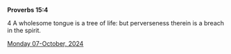 **Proverbs 15:4**

4 A wholesome tongue is a tree of life: but perverseness therein is a breach in the spirit.

[Monday 07-October, 2024](https://getbible.life/kjv/Proverbs/15/4)
